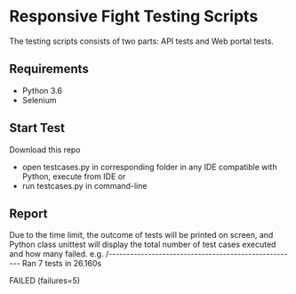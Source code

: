 # Responsive Fight Testing Scripts
The testing scripts consists of two parts: API tests and Web portal tests.

## Requirements
- Python 3.6
- Selenium

## Start Test
Download this repo
- open testcases.py in corresponding folder in any IDE compatible with Python, execute from IDE
or
- run testcases.py in command-line

## Report
Due to the time limit, the outcome of tests will be printed on screen, and Python class unittest will display the total number of test cases executed and how many failed.
e.g.
/-----------------------------------------------------
Ran 7 tests in 26.160s

FAILED (failures=5)
